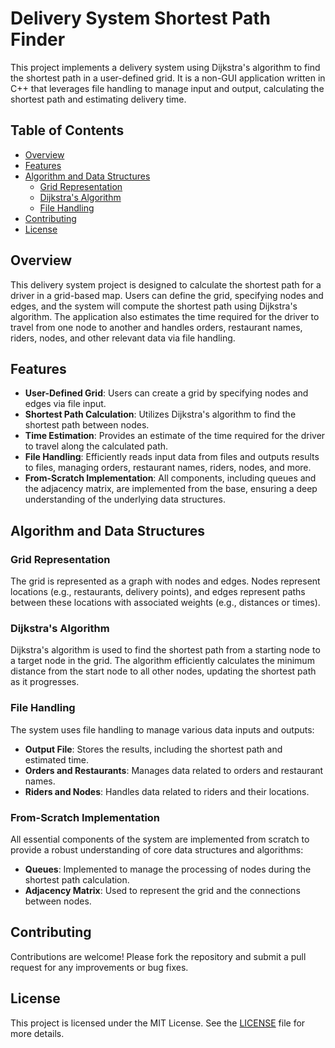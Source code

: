 # Delivery System Shortest Path Finder

This project implements a delivery system using Dijkstra's algorithm to find the shortest path in a user-defined grid. It is a non-GUI application written in C++ that leverages file handling to manage input and output, calculating the shortest path and estimating delivery time.

## Table of Contents
- [Overview](#overview)
- [Features](#features)
- [Algorithm and Data Structures](#algorithm-and-data-structures)
  - [Grid Representation](#grid-representation)
  - [Dijkstra's Algorithm](#dijkstras-algorithm)
  - [File Handling](#file-handling)
- [Contributing](#contributing)
- [License](#license)

## Overview

This delivery system project is designed to calculate the shortest path for a driver in a grid-based map. Users can define the grid, specifying nodes and edges, and the system will compute the shortest path using Dijkstra's algorithm. The application also estimates the time required for the driver to travel from one node to another and handles orders, restaurant names, riders, nodes, and other relevant data via file handling.

## Features
- **User-Defined Grid**: Users can create a grid by specifying nodes and edges via file input.
- **Shortest Path Calculation**: Utilizes Dijkstra's algorithm to find the shortest path between nodes.
- **Time Estimation**: Provides an estimate of the time required for the driver to travel along the calculated path.
- **File Handling**: Efficiently reads input data from files and outputs results to files, managing orders, restaurant names, riders, nodes, and more.
- **From-Scratch Implementation**: All components, including queues and the adjacency matrix, are implemented from the base, ensuring a deep understanding of the underlying data structures.

## Algorithm and Data Structures

### Grid Representation

The grid is represented as a graph with nodes and edges. Nodes represent locations (e.g., restaurants, delivery points), and edges represent paths between these locations with associated weights (e.g., distances or times).

### Dijkstra's Algorithm

Dijkstra's algorithm is used to find the shortest path from a starting node to a target node in the grid. The algorithm efficiently calculates the minimum distance from the start node to all other nodes, updating the shortest path as it progresses.

### File Handling

The system uses file handling to manage various data inputs and outputs:

- **Output File**: Stores the results, including the shortest path and estimated time.
- **Orders and Restaurants**: Manages data related to orders and restaurant names.
- **Riders and Nodes**: Handles data related to riders and their locations.

### From-Scratch Implementation

All essential components of the system are implemented from scratch to provide a robust understanding of core data structures and algorithms:

- **Queues**: Implemented to manage the processing of nodes during the shortest path calculation.
- **Adjacency Matrix**: Used to represent the grid and the connections between nodes.

## Contributing

Contributions are welcome! Please fork the repository and submit a pull request for any improvements or bug fixes.

## License

This project is licensed under the MIT License. See the [LICENSE](LICENSE) file for more details.
